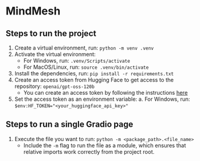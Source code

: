 # MindMesh

## Steps to run the project

1. Create a virtual environment, run: `python -m venv .venv` 
2. Activate the virtual environment: 
   - For Windows, run: `.venv/Scripts/activate`
   - For MacOS/Linux, run: `source .venv/bin/activate`
3. Install the dependencies, run: `pip install -r requirements.txt` 
4. Create an access token from Hugging Face to get access to the repository: `openai/gpt-oss-120b`
   - You can create an access token by following the instructions [here](https://huggingface.co/docs/hub/security-tokens)
5. Set the access token as an environment variable: 
    a. For Windows, run: `$env:HF_TOKEN="<your_huggingface_api_key>"`

## Steps to run a single Gradio page

1. Execute the file you want to run: `python -m <package_path>.<file_name>`
   - Include the `-m` flag to run the file as a module, which ensures that relative imports work correctly from the project root.
